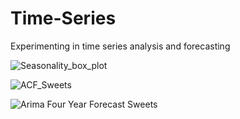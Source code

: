 # Time-Series
Experimenting in time series analysis and forecasting

![Seasonality_box_plot](https://user-images.githubusercontent.com/77739272/197158638-31a307fd-afc1-4e33-9628-41e804ecdd0b.png)

![ACF_Sweets](https://user-images.githubusercontent.com/77739272/196437212-392dde73-df34-47c8-be87-358c934a30f2.png)

![Arima Four Year Forecast Sweets](https://user-images.githubusercontent.com/77739272/196437216-a77a74ae-3a5c-47f4-b7cc-3ede242b1de7.png)
